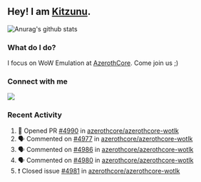 ## Hey! I am [Kitzunu](https://Github.com/Kitzunu).

![Anurag's github stats](https://github-readme-stats.kitzunu.vercel.app/api?username=Kitzunu&show_icons=true)

### What do I do?

I focus on WoW Emulation at [AzerothCore](https://Github.com/AzerothCore). Come join us ;)

### Connect with me
[![](https://img.shields.io/badge/AzerothCore%20Discord-Connect%20with%20me!-green)](https://discord.com/invite/gkt4y2x)

### Recent Activity

<!--START_SECTION:activity-->
1. 💪 Opened PR [#4990](https://github.com/azerothcore/azerothcore-wotlk/pull/4990) in [azerothcore/azerothcore-wotlk](https://github.com/azerothcore/azerothcore-wotlk)
2. 🗣 Commented on [#4977](https://github.com/azerothcore/azerothcore-wotlk/issues/4977) in [azerothcore/azerothcore-wotlk](https://github.com/azerothcore/azerothcore-wotlk)
3. 🗣 Commented on [#4986](https://github.com/azerothcore/azerothcore-wotlk/issues/4986) in [azerothcore/azerothcore-wotlk](https://github.com/azerothcore/azerothcore-wotlk)
4. 🗣 Commented on [#4980](https://github.com/azerothcore/azerothcore-wotlk/issues/4980) in [azerothcore/azerothcore-wotlk](https://github.com/azerothcore/azerothcore-wotlk)
5. ❗️ Closed issue [#4981](https://github.com/azerothcore/azerothcore-wotlk/issues/4981) in [azerothcore/azerothcore-wotlk](https://github.com/azerothcore/azerothcore-wotlk)
<!--END_SECTION:activity-->
